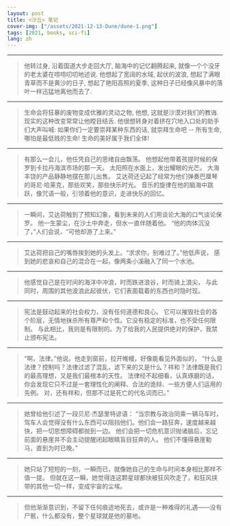 ```yaml
---
layout: post
title: <沙丘> 笔记
cover-img: ["/assets/2021-12-13-Dune/dune-1.png"]
tags: [2021, books, sci-fi]
lang: zh
---
```


---
> 他转过身, 沿着国道大步走回大厅, 脑海中的记忆翻腾起来, 就像一个个没牙的老太婆在唠唠叨叨地述说. 
> 他想起了宽阔的水域, 起伏的波浪, 想起了满眼青草而不是黄沙的日子, 想起了艳阳高照的夏季, 这种日子已经像风暴中的落叶一样迅猛地离他而去了.

---
> 生命会将狂暴的废物变成优雅的灵动之物, 他想, 这就是沙漠对我们的教诲. 
> 现实的这种改变常常让他瞠目结舌. 
> 他很想转身对着挤在穴地入口处的助手们大声叫喊:
> 如果你们一定要崇拜某种东西的话, 就崇拜生命吧 
> -- 所有生命, 哪怕是最低贱的生命! 生命的美好属于我们全体!

---
> 有那么一会儿，他任凭自己的思绪自由飘荡。
> 他想起他带着孩提时候的保罗到卡拉丹海滨市场的那一天。
> 太阳照在水面上，发出耀眼的光芒。
> 大海丰饶的产品静静地摆在那儿出售。
> 艾达荷还记起了经常为他们弹奏巴厘琴的哥尼·哈莱克，那些欢笑，那些快乐时光。
> 音乐的旋律在他的脑海中跳跃，像咒语一般，引领着他的意识，走进快乐的回忆。

---
> 一瞬间，艾达荷触到了预知幻象，看到未来的人们用谈论大海的口气谈论保罗。
> 他一生蒙尘，在沙土中奔走，但水一直伴随着他。
> “他的肉体沉没了，”人们会说，“可他却游了上来。”

---
> 艾达荷把自己的嘴唇挨到她的头发上。“求求你，别难过了。”他低声说，
> 感到她的悲哀和自己的混合在一起，像两条小溪融入了同一个水池。

---
> 他感觉自己是在时间的海洋中冲浪，时而跌进浪谷，时而骑上浪尖，
> 与此同时，周围的其他波浪此起彼伏，它们表面载着的东西也时隐时现。

--- 
> 宪法是鼓动起来的社会权力，没有任何道德和良心。
> 它可以摧毁社会的各个阶层，无情地抹杀所有尊严和个性。它没有稳定的标准，也不受任何限制。
> 与此相比，我则是有限制的。为了给我的人民提供绝对的保护，我禁止颁布宪法。

---
> “啊，法律。”他说。他走到窗前，拉开帷幔，好像能看见外面似的，
> “什么是法律？控制吗？法律过滤了混乱，滤下来的又是什么？祥和？法律既是我们的最高理想，又是我们最根本的天性。
> 法律经不起细看，认真琢磨的话，你会发现它只不过是一套理性化的阐释、合法的诡辩、一些方便人们运用的先例。
> 对，还有祥和，但那不过是死亡的代名词而已。”

---
> 她曾给他引述了一段贝尼·杰瑟里特谚语：
> “当宗教与政治同乘一辆马车时，驾车人会觉得没有什么东西可以阻挡他们。他们会一路狂奔，速度越来越快，把一切思想障碍都抛到一边。
> 他们会把一切危机意识抛诸脑后，忘记前面的悬崖并不会主动提醒闭起眼睛盲目狂奔的人。
> 他们不懂得悬崖勒马，直到为时已晚。”

---
> 她只站了短短的一刻，一瞬而已，就像她自己的生命与时间本身相比那样不值一提。
> 但就在这一瞬，她觉得连这颗星球都快被狂风吹走了，和狂风挟带的其他一切一样，变成宇宙的尘埃。

---
> 但他渐渐意识到，不留下任何痕迹地死去，或许是一种难得的礼遇——没有尸骸，什么都没有，整个星球就是他的墓地。










